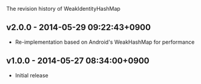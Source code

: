 The revision history of WeakIdentityHashMap

## v2.0.0 - 2014-05-29 09:22:43+0900

* Re-implementation based on Android's WeakHashMap for performance

## v1.0.0 - 2014-05-27 08:34:00+0900

* Initial release
